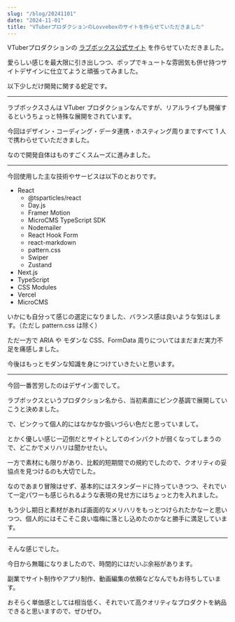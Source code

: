 ```yaml
---
slug: "/blog/20241101"
date: "2024-11-01"
title: "VTuberプロダクションのLovveboxのサイトを作らせていただきました"
---
```


VTuberプロダクションの [ラブボックス公式サイト](https://lovvebox.com/) を作らせていただきました。

愛らしい感じを最大限に引き出しつつ、ポップでキュートな雰囲気も併せ持つサイトデザインに仕立てようと頑張ってみました。

以下少しだけ開発に関する蛇足です。

---

ラブボックスさんは VTuber プロダクションなんですが、リアルライブも開催するというちょっと特殊な展開をされています。

今回はデザイン・コーディング・データ連携・ホスティング周りまですべて 1 人で携わらせていただきました。

なので開発自体はものすごくスムーズに進みました。

---

今回使用した主な技術やサービスは以下のとおりです。

- React
  - @tsparticles/react
  - Day.js
  - Framer Motion
  - MicroCMS TypeScript SDK
  - Nodemailer
  - React Hook Form
  - react-markdown
  - pattern.css
  - Swiper
  - Zustand
- Next.js
- TypeScript
- CSS Modules
- Vercel
- MicroCMS

いかにも自分って感じの選定になりました、バランス感は良いような気はします。（ただし pattern.css は除く）

ただ一方で ARIA や モダンな CSS、FormData 周りについてはまだまだ実力不足を痛感しました。

今後はもっとモダンな知識を身につけていきたいと思います。

---

今回一番苦労したのはデザイン面でして。

ラブボックスというプロダクション名から、当初素直にピンク基調で展開していこうと決めました。

で、ピンクって個人的にはなかなか扱いづらい色だと思っていまして。

とかく優しい感じ一辺倒だとサイトとしてのインパクトが弱くなってしまうので、どこかでメリハリは聞かせたい。

一方で素材にも限りがあり、比較的短期間での規約でしたので、クオリティの妥協点を見つけるのも大切でした。

なのであまり冒険はせず、基本的にはスタンダードに持っていきつつ、それでいて一定パワーも感じられるような表現の見せ方にはちょっと力を入れました。

もう少し期日と素材があれば画面的なメリハリをもっとつけられたかなーと思いつつ、個人的にはそこそこ良い塩梅に落とし込めたのかなと勝手に満足しています。

---

そんな感じでした。

今日から無職になりましたので、時間的にはだいぶ余裕があります。

副業でサイト制作やアプリ制作、動画編集の依頼などなんでもお待ちしています。

おそらく単価感としては相当低く、それでいて高クオリティなプロダクトを納品できると思いますので、ぜひぜひ。
